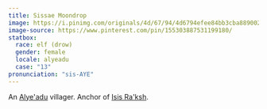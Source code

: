```yaml
---
title: Sissae Moondrop
image: https://i.pinimg.com/originals/4d/67/94/4d6794efee84bb3cba8890026d4cf5c3.jpg
image-source: https://www.pinterest.com/pin/155303887531199180/
statbox:
  race: elf (drow)
  gender: female
  locale: alyeadu
  case: "13"
pronunciation: "sis-AYE"
---
```


An [Alye'adu](../locales/alyeadu) villager. Anchor of [Isis Ra'ksh](../dossiers/isis-raksh).
